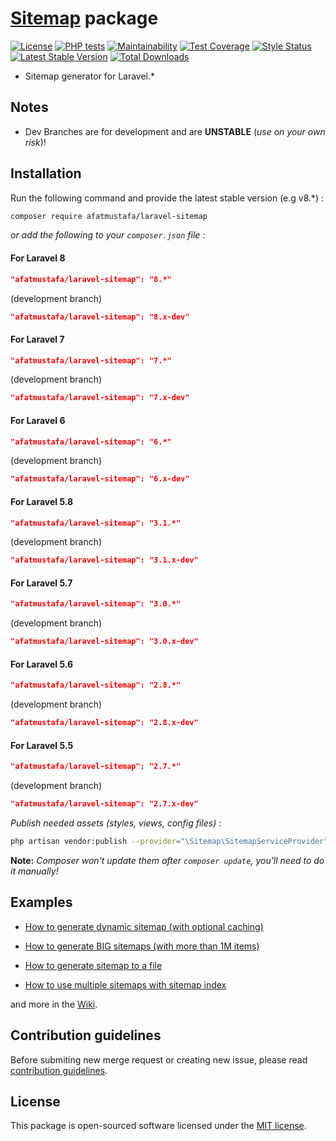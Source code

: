 # **[ Sitemap](https://laravel.com) package**

[![License](https://poser.pugx.org/afatmustafa/laravel-sitemap/license)](https://packagist.org/packages/afatmustafa/laravel-sitemap) [![PHP tests](https://github.com//laravel-sitemap/workflows/PHP%20tests/badge.svg?branch=master)](https://github.com///laravel-sitemap/actions?query=workflow%3A%22PHP+tests%22) [![Maintainability](https://api.codeclimate.com/v1/badges/c7b8c0079addb1217836/maintainability)](https://codeclimate.com/github//laravel-sitemap/maintainability) [![Test Coverage](https://api.codeclimate.com/v1/badges/c7b8c0079addb1217836/test_coverage)](https://codeclimate.com/github//laravel-sitemap/test_coverage) [![Style Status](https://github.styleci.io/repos/10392044/shield?style=normal&branch=master)](https://github.styleci.io/repos/10392044) [![Latest Stable Version](https://poser.pugx.org/afatmustafa/laravel-sitemap/v/stable)](https://packagist.org/packages/afatmustafa/laravel-sitemap) [![Total Downloads](https://poser.pugx.org/afatmustafa/laravel-sitemap/downloads)](https://packagist.org/packages/afatmustafa/laravel-sitemap)

* Sitemap generator for Laravel.*

## Notes

- Dev Branches are for development and are **UNSTABLE** (*use on your own risk*)!

## Installation

Run the following command and provide the latest stable version (e.g v8.\*) :

```bash
composer require afatmustafa/laravel-sitemap
```

*or add the following to your `composer.json` file :*

#### For Laravel 8
```json
"afatmustafa/laravel-sitemap": "8.*"
```
(development branch)
```json
"afatmustafa/laravel-sitemap": "8.x-dev"
```

#### For Laravel 7
```json
"afatmustafa/laravel-sitemap": "7.*"
```
(development branch)
```json
"afatmustafa/laravel-sitemap": "7.x-dev"
```

#### For Laravel 6
```json
"afatmustafa/laravel-sitemap": "6.*"
```
(development branch)
```json
"afatmustafa/laravel-sitemap": "6.x-dev"
```

#### For Laravel 5.8
```json
"afatmustafa/laravel-sitemap": "3.1.*"
```
(development branch)
```json
"afatmustafa/laravel-sitemap": "3.1.x-dev"
```

#### For Laravel 5.7
```json
"afatmustafa/laravel-sitemap": "3.0.*"
```
(development branch)
```json
"afatmustafa/laravel-sitemap": "3.0.x-dev"
```

#### For Laravel 5.6
```json
"afatmustafa/laravel-sitemap": "2.8.*"
```
(development branch)
```json
"afatmustafa/laravel-sitemap": "2.8.x-dev"
```

#### For Laravel 5.5
```json
"afatmustafa/laravel-sitemap": "2.7.*"
```
(development branch)
```json
"afatmustafa/laravel-sitemap": "2.7.x-dev"
```

*Publish needed assets (styles, views, config files) :*

```bash
php artisan vendor:publish --provider="\Sitemap\SitemapServiceProvider"
```
**Note:** *Composer won't update them after `composer update`, you'll need to do it manually!*

## Examples

- [How to generate dynamic sitemap (with optional caching)](https://github.com//laravel-sitemap/wiki/Dynamic-sitemap)

- [How to generate BIG sitemaps (with more than 1M items)](https://github.com//laravel-sitemap/wiki/Sitemap-index)

- [How to generate sitemap to a file](https://github.com//laravel-sitemap/wiki/Generate-sitemap)

- [How to use multiple sitemaps with sitemap index](https://github.com//laravel-sitemap/wiki/Generate-BIG-sitemaps)

and more in the [Wiki](https://github.com//laravel-sitemap/wiki).

## Contribution guidelines

Before submiting new merge request or creating new issue, please read [contribution guidelines](https://gitlab.com/afatmustafa/laravel-sitemap/blob/master/CONTRIBUTING.md).

## License

This package is open-sourced software licensed under the [MIT license](https://opensource.org/licenses/MIT).